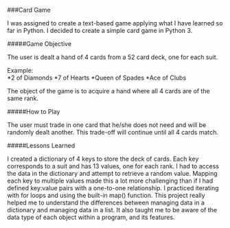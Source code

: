 ###Card Game

I was assigned to create a text-based game applying what I have learned so far in Python. I decided to create a simple card game in Python 3.

#####Game Objective

The user is dealt a hand of 4 cards from a 52 card deck, one for each suit.
 
Example:	
	*2 of Diamonds
	*7 of Hearts
	*Queen of Spades
	*Ace of Clubs
	
The object of the game is to acquire a hand where all 4 cards are of the same rank.

#####How to Play

The user must trade in one card that he/she does not need and will be randomly dealt another. This trade-off will continue until all 4 cards match.

#####Lessons Learned

I created a dictionary of 4 keys to store the deck of cards. Each key corresponds to a suit and has 13 values, one for each rank. I had to access the data in the dictionary and attempt to retrieve a random value. Mapping each key to multiple values made this a lot more challenging than if I had defined key:value pairs with a one-to-one relationship. I practiced iterating with for loops and using the built-in map() function. This project really helped me to understand the differences between managing data in a dictionary and managing data in a list. It also taught me to be aware of the data type of each object within a program, and its features.

